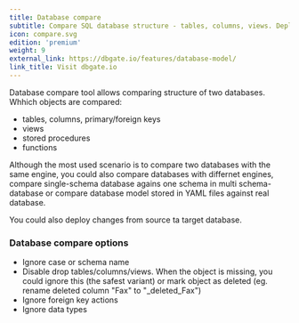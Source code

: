 ```yaml
---
title: Database compare
subtitle: Compare SQL database structure - tables, columns, views. Deploy changes
icon: compare.svg
edition: 'premium'
weight: 9
external_link: https://dbgate.io/features/database-model/
link_title: Visit dbgate.io
---
```


Database compare tool allows comparing structure of two databases. Whhich objects are compared:
- tables, columns, primary/foreign keys
- views
- stored procedures
- functions

Although the most used scenario is to compare two databases with the same engine, you could also compare databases with differnet engines, compare single-schema database agains one schema in multi schema-database or compare database model stored in YAML files against real database.

You could also deploy changes from source ta target database.

### Database compare options
- Ignore case or schema name
- Disable drop tables/columns/views. When the object is missing, you could ignore this (the safest variant) or mark object as deleted (eg. rename deleted column "Fax" to "_deleted_Fax")
- Ignore foreign key actions
- Ignore data types
